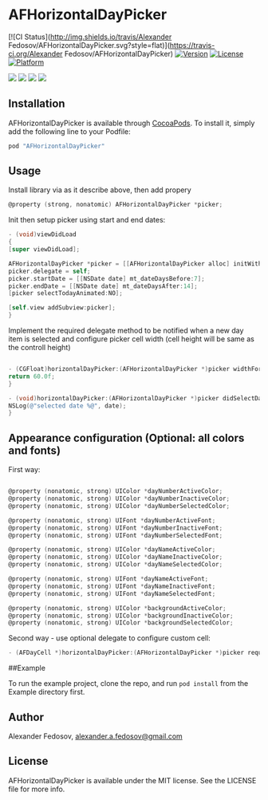 # AFHorizontalDayPicker

[![CI Status](http://img.shields.io/travis/Alexander Fedosov/AFHorizontalDayPicker.svg?style=flat)](https://travis-ci.org/Alexander Fedosov/AFHorizontalDayPicker)
[![Version](https://img.shields.io/cocoapods/v/AFHorizontalDayPicker.svg?style=flat)](http://cocoapods.org/pods/AFHorizontalDayPicker)
[![License](https://img.shields.io/cocoapods/l/AFHorizontalDayPicker.svg?style=flat)](http://cocoapods.org/pods/AFHorizontalDayPicker)
[![Platform](https://img.shields.io/cocoapods/p/AFHorizontalDayPicker.svg?style=flat)](http://cocoapods.org/pods/AFHorizontalDayPicker)

[![](https://raw.github.com/alexfedosov/AFHorizontalDayPicker/master/Screens/2.png)](https://raw.github.com/alexfedosov/AFHorizontalDayPicker/master/Screens/2.png)
[![](https://raw.github.com/alexfedosov/AFHorizontalDayPicker/master/Screens/3.png)](https://raw.github.com/alexfedosov/AFHorizontalDayPicker/master/Screens/3.png)
[![](https://raw.github.com/alexfedosov/AFHorizontalDayPicker/master/Screens/4.png)](https://raw.github.com/alexfedosov/AFHorizontalDayPicker/master/Screens/4.png)
[![](https://raw.github.com/alexfedosov/AFHorizontalDayPicker/master/Screens/5.png)](https://raw.github.com/alexfedosov/AFHorizontalDayPicker/master/Screens/5.png)

## Installation

AFHorizontalDayPicker is available through [CocoaPods](http://cocoapods.org). To install
it, simply add the following line to your Podfile:

```ruby
pod "AFHorizontalDayPicker"
```

## Usage

Install library via as it describe above, then add propery

``` objective-c
@property (strong, nonatomic) AFHorizontalDayPicker *picker;
```

Init then setup picker using start and end dates:

``` objective-c
- (void)viewDidLoad
{
[super viewDidLoad];

AFHorizontalDayPicker *picker = [[AFHorizontalDayPicker alloc] initWithFrame:CGRectMake(0, 40, self.view.frame.size.width, 60.0f)];
picker.delegate = self;
picker.startDate = [[NSDate date] mt_dateDaysBefore:7];
picker.endDate = [[NSDate date] mt_dateDaysAfter:14];
[picker selectTodayAnimated:NO];

[self.view addSubview:picker];
}
```

Implement the required delegate method to be notified when a new day item is selected and configure picker cell width (cell height will be same as the controll height)

``` objective-c

- (CGFloat)horizontalDayPicker:(AFHorizontalDayPicker *)picker widthForItemWithDate:(NSDate *)date{
return 60.0f;
}

- (void)horizontalDayPicker:(AFHorizontalDayPicker *)picker didSelectDate:(NSDate *)date{
NSLog(@"selected date %@", date);
}

```

## Appearance configuration (Optional: all colors and fonts)

First way:

``` objective-c

@property (nonatomic, strong) UIColor *dayNumberActiveColor;
@property (nonatomic, strong) UIColor *dayNumberInactiveColor;
@property (nonatomic, strong) UIColor *dayNumberSelectedColor;

@property (nonatomic, strong) UIFont *dayNumberActiveFont;
@property (nonatomic, strong) UIFont *dayNumberInactiveFont;
@property (nonatomic, strong) UIFont *dayNumberSelectedFont;

@property (nonatomic, strong) UIColor *dayNameActiveColor;
@property (nonatomic, strong) UIColor *dayNameInactiveColor;
@property (nonatomic, strong) UIColor *dayNameSelectedColor;

@property (nonatomic, strong) UIFont *dayNameActiveFont;
@property (nonatomic, strong) UIFont *dayNameInactiveFont;
@property (nonatomic, strong) UIFont *dayNameSelectedFont;

@property (nonatomic, strong) UIColor *backgroundActiveColor;
@property (nonatomic, strong) UIColor *backgroundInactiveColor;
@property (nonatomic, strong) UIColor *backgroundSelectedColor;

```

Second way - use optional delegate to configure custom cell:

``` objective-c
- (AFDayCell *)horizontalDayPicker:(AFHorizontalDayPicker *)picker requestCustomizedCellFromCell:(AFDayCell*)cell;
```

##Example

To run the example project, clone the repo, and run `pod install` from the Example directory first.

## Author

Alexander Fedosov, alexander.a.fedosov@gmail.com

## License

AFHorizontalDayPicker is available under the MIT license. See the LICENSE file for more info.
